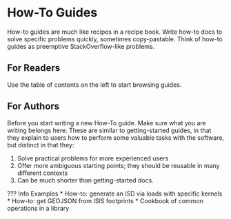 # How-To Guides

How-to guides are much like recipes in a recipe book. Write how-to docs to solve specific problems quickly, sometimes copy-pastable. Think of how-to guides as preemptive StackOverflow-like problems.


## For Readers 
[comment]: <> (This is a good place to mention any places for someone to start looking in. Highlight specific docs with high value or we identify readers commonly want to see)

Use the table of contents on the left to start browsing guides. 

## For Authors

Before you start writing a new How-To guide. Make sure what you are writing belongs here. These are similar to getting-started guides, in that they explain to users how to perform some valuable tasks with the software, but distinct in that they:

1. Solve practical problems for more experienced users
1. Offer more ambiguous starting points; they should be reusable in many different contexts 
1. Can be much shorter than getting-started docs. 

??? Info Examples
    * How-to: generate an ISD via loads with specific kernels
    * How-to: get GEOJSON from ISIS footprints
    * Cookbook of common operations in a library
    
